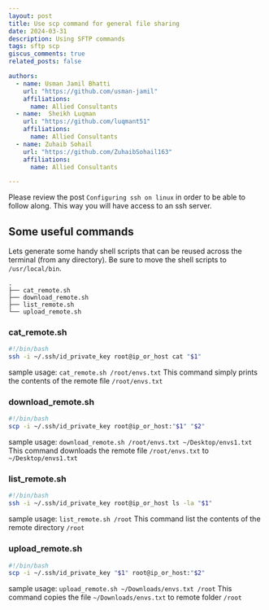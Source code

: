 ```yaml
---
layout: post
title: Use scp command for general file sharing
date: 2024-03-31
description: Using SFTP commands
tags: sftp scp
giscus_comments: true
related_posts: false

authors:
  - name: Usman Jamil Bhatti
    url: "https://github.com/usman-jamil"
    affiliations:
      name: Allied Consultants
  - name:  Sheikh Luqman
    url: "https://github.com/luqmant51"
    affiliations:
      name: Allied Consultants
  - name: Zuhaib Sohail
    url: "https://github.com/ZuhaibSohail163"
    affiliations:
      name: Allied Consultants

---
```


Please review the post `Configuring ssh on linux` in order to be able to follow along. This way you will have access to an ssh server.

## Some useful commands
Lets generate some handy shell scripts that can be reused across the terminal (from any directory). Be sure to move the shell scripts to `/usr/local/bin`.

```
.
├── cat_remote.sh
├── download_remote.sh
├── list_remote.sh
└── upload_remote.sh
```

### cat_remote.sh

```bash
#!/bin/bash
ssh -i ~/.ssh/id_private_key root@ip_or_host cat "$1"
```

sample usage: `cat_remote.sh /root/envs.txt`
This command simply prints the contents of the remote file `/root/envs.txt`

### download_remote.sh

```bash
#!/bin/bash
scp -i ~/.ssh/id_private_key root@ip_or_host:"$1" "$2"
```

sample usage: `download_remote.sh /root/envs.txt ~/Desktop/envs1.txt`
This command downloads the remote file `/root/envs.txt` to `~/Desktop/envs1.txt`

### list_remote.sh

```bash
#!/bin/bash
ssh -i ~/.ssh/id_private_key root@ip_or_host ls -la "$1"
```

sample usage: `list_remote.sh /root`
This command list the contents of the remote directory `/root`

### upload_remote.sh

```bash
#!/bin/bash
scp -i ~/.ssh/id_private_key "$1" root@ip_or_host:"$2"
```

sample usage: `upload_remote.sh ~/Downloads/envs.txt /root`
This command copies the file `~/Downloads/envs.txt` to remote folder `/root`
